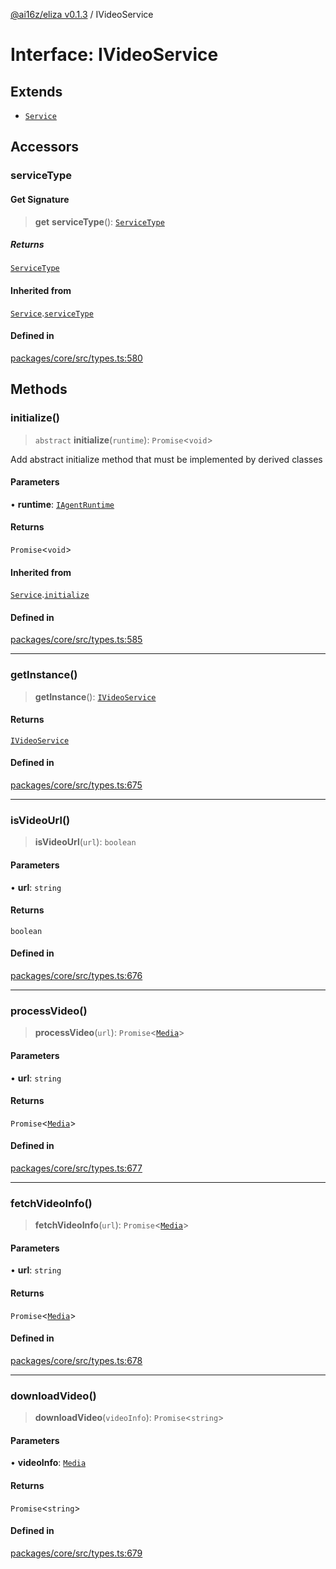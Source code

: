 [@ai16z/eliza v0.1.3](../index.md) / IVideoService

# Interface: IVideoService

## Extends

- [`Service`](../classes/Service.md)

## Accessors

### serviceType

#### Get Signature

> **get** **serviceType**(): [`ServiceType`](../enumerations/ServiceType.md)

##### Returns

[`ServiceType`](../enumerations/ServiceType.md)

#### Inherited from

[`Service`](../classes/Service.md).[`serviceType`](../classes/Service.md#serviceType-1)

#### Defined in

[packages/core/src/types.ts:580](https://github.com/ai16z/eliza/blob/main/packages/core/src/types.ts#L580)

## Methods

### initialize()

> `abstract` **initialize**(`runtime`): `Promise`\<`void`\>

Add abstract initialize method that must be implemented by derived classes

#### Parameters

• **runtime**: [`IAgentRuntime`](IAgentRuntime.md)

#### Returns

`Promise`\<`void`\>

#### Inherited from

[`Service`](../classes/Service.md).[`initialize`](../classes/Service.md#initialize)

#### Defined in

[packages/core/src/types.ts:585](https://github.com/ai16z/eliza/blob/main/packages/core/src/types.ts#L585)

***

### getInstance()

> **getInstance**(): [`IVideoService`](IVideoService.md)

#### Returns

[`IVideoService`](IVideoService.md)

#### Defined in

[packages/core/src/types.ts:675](https://github.com/ai16z/eliza/blob/main/packages/core/src/types.ts#L675)

***

### isVideoUrl()

> **isVideoUrl**(`url`): `boolean`

#### Parameters

• **url**: `string`

#### Returns

`boolean`

#### Defined in

[packages/core/src/types.ts:676](https://github.com/ai16z/eliza/blob/main/packages/core/src/types.ts#L676)

***

### processVideo()

> **processVideo**(`url`): `Promise`\<[`Media`](../type-aliases/Media.md)\>

#### Parameters

• **url**: `string`

#### Returns

`Promise`\<[`Media`](../type-aliases/Media.md)\>

#### Defined in

[packages/core/src/types.ts:677](https://github.com/ai16z/eliza/blob/main/packages/core/src/types.ts#L677)

***

### fetchVideoInfo()

> **fetchVideoInfo**(`url`): `Promise`\<[`Media`](../type-aliases/Media.md)\>

#### Parameters

• **url**: `string`

#### Returns

`Promise`\<[`Media`](../type-aliases/Media.md)\>

#### Defined in

[packages/core/src/types.ts:678](https://github.com/ai16z/eliza/blob/main/packages/core/src/types.ts#L678)

***

### downloadVideo()

> **downloadVideo**(`videoInfo`): `Promise`\<`string`\>

#### Parameters

• **videoInfo**: [`Media`](../type-aliases/Media.md)

#### Returns

`Promise`\<`string`\>

#### Defined in

[packages/core/src/types.ts:679](https://github.com/ai16z/eliza/blob/main/packages/core/src/types.ts#L679)
